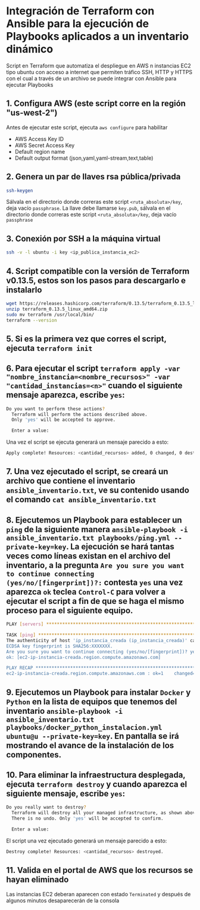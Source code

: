 # Integración de Terraform con Ansible para la ejecución de Playbooks aplicados a un inventario dinámico

Script en Terraform que automatiza el despliegue en AWS n instancias EC2 tipo ubuntu con acceso a internet que permiten tráfico SSH, HTTP y HTTPS con el cual a través de un archivo se puede integrar con Ansible para ejecutar Playbooks

## 1. Configura AWS (este script corre en la región "us-west-2")
Antes de ejecutar este script, ejecuta `aws configure` para habilitar
   - AWS Access Key ID
   - AWS Secret Access Key
   - Default region name 
   - Default output format (json,yaml,yaml-stream,text,table)

## 2. Genera un par de llaves rsa pública/privada
   ```bash 
   ssh-keygen
   ```

   Sálvala en el directorio donde correras este script `<ruta_absoluta>/key`, deja vacío `passphrase`. La llave debe llamarse `key.pub`, sálvala en el directorio donde correras este script `<ruta_absoluta>/key`, deja vacío `passphrase`

## 3. Conexión por SSH a la máquina virtual 
   ```bash
   ssh -v -l ubuntu -i key <ip_publica_instancia_ec2>
   ```

## 4. Script compatible con la versión de Terraform v0.13.5, estos son los pasos para descargarlo e instalarlo
   ```bash
  wget https://releases.hashicorp.com/terraform/0.13.5/terraform_0.13.5_linux_amd64.zip
  unzip terraform_0.13.5_linux_amd64.zip
  sudo mv terraform /usr/local/bin/
  terraform --version 
   ```

## 5. Si es la primera vez que corres el script, ejecuta `terraform init`

## 6. Para ejecutar el script `terraform apply -var "nombre_instancia=<nombre_recursos>" -var "cantidad_instancias=<n>"` cuando el siguiente mensaje aparezca, escribe `yes`:
   ```bash
   Do you want to perform these actions?
     Terraform will perform the actions described above.
     Only 'yes' will be accepted to approve.

     Enter a value:
   ```

Una vez el script se ejecuta generará un mensaje parecido a esto:

   ```bash
   Apply complete! Resources: <cantidad_recursos> added, 0 changed, 0 destroyed.
   ```

## 7. Una vez ejecutado el script, se creará un archivo que contiene el inventario `ansible_inventario.txt`, ve su contenido usando el comando `cat ansible_inventario.txt`

## 8. Ejecutemos un Playbook para establecer un `ping` de la siguiente manera `ansible-playbook -i ansible_inventario.txt playbooks/ping.yml --private-key=key`. La ejecución se hará tantas veces como líneas existan en el archivo del inventario, a la pregunta `Are you sure you want to continue connecting (yes/no/[fingerprint])?:` contesta `yes` una vez aparezca `ok` teclea `Control-C` para volver a ejecutar el script a fin de que se haga el mismo proceso para el siguiente equipo.
   ```bash
   PLAY [servers] ************************************************************************************************************************

   TASK [ping] ***************************************************************************************************************************
   The authenticity of host 'ip_instancia_creada (ip_instancia_creada)' can't be established.
   ECDSA key fingerprint is SHA256:XXXXXXX.
   Are you sure you want to continue connecting (yes/no/[fingerprint])? yes
   ok: [ec2-ip-instancia-creada.region.compute.amazonaws.com]

   PLAY RECAP ****************************************************************************************************************************
   ec2-ip-instancia-creada.region.compute.amazonaws.com : ok=1    changed=0    unreachable=0    failed=0    skipped=0    rescued=0    ignored=0
   ```

## 9. Ejecutemos un Playbook para instalar `Docker` y `Python` en la lista de equipos que tenemos del inventario `ansible-playbook -i ansible_inventario.txt playbooks/docker_python_instalacion.yml ubuntu@u --private-key=key`. En pantalla se irá mostrando el avance de la instalación de los componentes.

## 10. Para eliminar la infraestructura desplegada, ejecuta `terraform destroy` y cuando aparezca el siguiente mensaje, escribe `yes`:
   ```bash
   Do you really want to destroy?
     Terraform will destroy all your managed infrastructure, as shown above.
     There is no undo. Only 'yes' will be accepted to confirm.

     Enter a value:
   ```

El script una vez ejecutado generará un mensaje parecido a esto:

   ```bash
   Destroy complete! Resources: <cantidad_recursos> destroyed.
   ```

## 11. Valida en el portal de AWS que los recursos se hayan eliminado
Las instancias EC2 deberan aparecen con estado `Terminated` y después de algunos minutos desaparecerán de la consola
